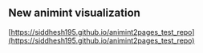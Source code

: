 ## New animint visualization
[https://siddhesh195.github.io/animint2pages_test_repo](https://siddhesh195.github.io/animint2pages_test_repo)

